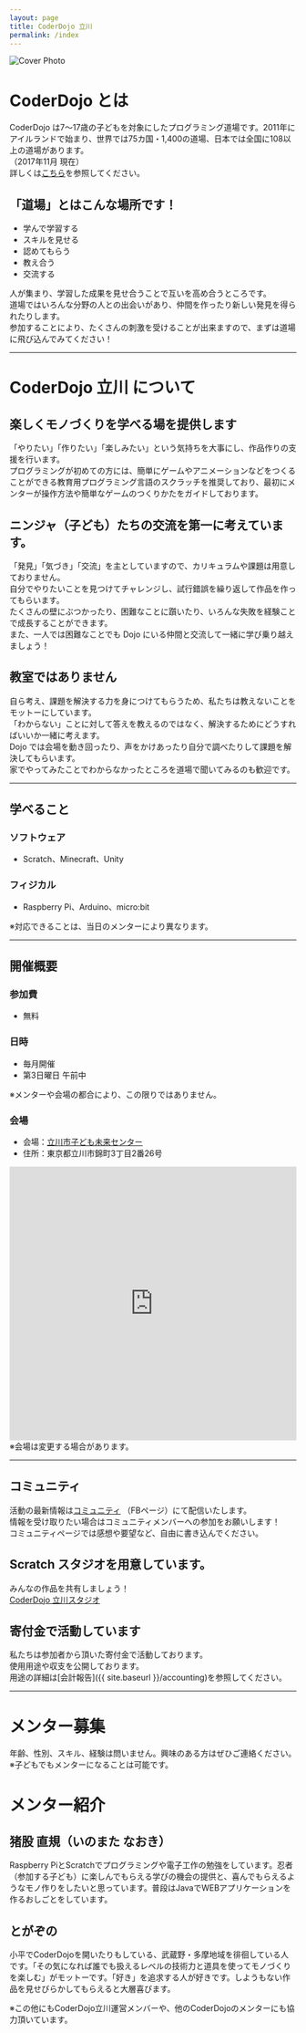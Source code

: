 ```yaml
---
layout: page
title: CoderDojo 立川
permalink: /index
---
```


![Cover Photo](https://drive.google.com/uc?export=view&id=1HIEbd8xY6Jt73y5RWtTnbgcnNKYXnBrk)

# CoderDojo とは
CoderDojo は7〜17歳の子どもを対象にしたプログラミング道場です。2011年にアイルランドで始まり、世界では75カ国・1,400の道場、日本では全国に108以上の道場があります。<br>
（2017年11月 現在）<br>
詳しくは[こちら](https://coderdojo.jp/)を参照してください。

## 「道場」とはこんな場所です！
* 学んで学習する
* スキルを見せる
* 認めてもらう
* 教え合う
* 交流する

人が集まり、学習した成果を見せ合うことで互いを高め合うところです。<br>
道場ではいろんな分野の人との出会いがあり、仲間を作ったり新しい発見を得られたりします。<br>
参加することにより、たくさんの刺激を受けることが出来ますので、まずは道場に飛び込んでみてください！

---

# CoderDojo 立川 について
## 楽しくモノづくりを学べる場を提供します
「やりたい」「作りたい」「楽しみたい」という気持ちを大事にし、作品作りの支援を行います。<br>
プログラミングが初めての方には、簡単にゲームやアニメーションなどをつくることができる教育用プログラミング言語のスクラッチを推奨しており、最初にメンターが操作方法や簡単なゲームのつくりかたをガイドしております。

## ニンジャ（子ども）たちの交流を第一に考えています。
「発見」「気づき」「交流」を主としていますので、カリキュラムや課題は用意しておりません。<br>
自分でやりたいことを見つけてチャレンジし、試行錯誤を繰り返して作品を作ってもらいます。<br>
たくさんの壁にぶつかったり、困難なことに躓いたり、いろんな失敗を経験ことで成長することができます。<br>
また、一人では困難なことでも Dojo にいる仲間と交流して一緒に学び乗り越えましょう！<br>

## 教室ではありません
自ら考え、課題を解決する力を身につけてもらうため、私たちは教えないことをモットーにしています。<br>
「わからない」ことに対して答えを教えるのではなく、解決するためにどうすればいいか一緒に考えます。<br>
Dojo では会場を動き回ったり、声をかけあったり自分で調べたりして課題を解決してもらいます。<br>
家でやってみたことでわからなかったところを道場で聞いてみるのも歓迎です。

---

## 学べること
### ソフトウェア
* Scratch、Minecraft、Unity

### フィジカル
* Raspberry Pi、Arduino、micro:bit

<!--

### アート（CG、映像、音楽など）
* GMP
* Inkscape
* blender
* MMD
* AviUtl
* FL Studio
* GarageBand
* アイロンビーズ

-->

※対応できることは、当日のメンターにより異なります。

---

## 開催概要
### 参加費
* 無料

### 日時
* 毎月開催
* 第3日曜日 午前中

※メンターや会場の都合により、この限りではありません。

### 会場
* 会場：[立川市子ども未来センター](http://t-mirai.com/)<br>
* 住所：東京都立川市錦町3丁目2番26号<br>

<iframe src="https://www.google.com/maps/embed?pb=!1m18!1m12!1m3!1d3240.307725086967!2d139.41739731472973!3d35.694044336877525!2m3!1f0!2f0!3f0!3m2!1i1024!2i768!4f13.1!3m3!1m2!1s0x6018e16242009271%3A0x247a9d16737df0de!2z56uL5bed5biC5a2Q44Gp44KC5pyq5p2l44K744Oz44K_44O8!5e0!3m2!1sja!2sjp!4v1509674748919" width="100%" height="480" frameborder="0" style="border:0" allowfullscreen></iframe><br>
※会場は変更する場合があります。

---

## コミュニティ
活動の最新情報は[コミュニティ](https://facebook.com/CoderDojoTachikawa) （FBページ）にて配信いたします。<br>
情報を受け取りたい場合はコミュニティメンバーへの参加をお願いします！<br>
コミュニティページでは感想や要望など、自由に書き込んでください。

## Scratch スタジオを用意しています。
みんなの作品を共有しましょう！<br>
[CoderDojo 立川スタジオ](https://scratch.mit.edu/studios/4422659/)

## 寄付金で活動しています
私たちは参加者から頂いた寄付金で活動しております。<br>
使用用途や収支を公開しております。<br>
用途の詳細は[会計報告]({{ site.baseurl }}/accounting)を参照してください。

---

# メンター募集
年齢、性別、スキル、経験は問いません。興味のある方はぜひご連絡ください。<br>
※子どもでもメンターになることは可能です。

# メンター紹介
## 猪股 直規（いのまた なおき）
Raspberry PiとScratchでプログラミングや電子工作の勉強をしています。忍者（参加する子ども）に楽しんでもらえる学びの機会の提供と、喜んでもらえるようなモノ作りをしたいと思っています。普段はJavaでWEBアプリケーションを作るおしごとをしています。

## とがぞの
小平でCoderDojoを開いたりもしている、武蔵野・多摩地域を徘徊している人です。「その気になれば誰でも扱えるレベルの技術力と道具を使ってモノづくりを楽しむ」がモットーです。「好き」を追求する人が好きです。しようもない作品を見せびらかしてもらえると大層喜びます。

※この他にもCoderDojo立川運営メンバーや、他のCoderDojoのメンターにも協力頂いています。<br>
